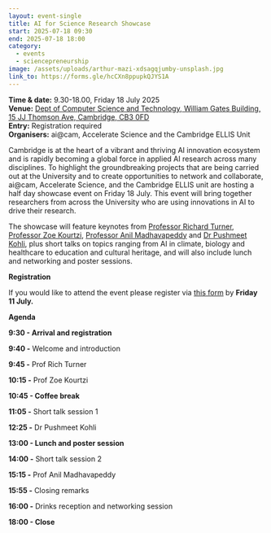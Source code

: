```yaml
---
layout: event-single
title: AI for Science Research Showcase
start: 2025-07-18 09:30
end: 2025-07-18 18:00
category:
  - events
  - sciencepreneurship
image: /assets/uploads/arthur-mazi-xdsagqjumby-unsplash.jpg
link_to: https://forms.gle/hcCXn8ppupkQJYS1A
---
```

**Time & date:** 9.30-18.00, Friday 18 July 2025  \
**Venue:** [Dept of Computer Science and Technology, William Gates Building, 15 JJ Thomson Ave, Cambridge, CB3 0FD](https://maps.app.goo.gl/LVo8BmMFXEQsXScU7)\
**E﻿ntry:** Registration required\
**Organisers:** ai@cam, Accelerate Science and the Cambridge ELLIS Unit

Cambridge is at the heart of a vibrant and thriving AI innovation ecosystem and is rapidly becoming a global force in applied AI research across many disciplines. To highlight the groundbreaking projects that are being carried out at the University and to create opportunities to network and collaborate, ai@cam, Accelerate Science, and the Cambridge ELLIS unit are hosting a half day showcase event on Friday 18 July. This event will bring together researchers from across the University who are using innovations in AI to drive their research.

The showcase will feature keynotes from [Professor Richard Turner](https://www.eng.cam.ac.uk/profiles/ret26), [Professor Zoe Kourtzi](https://www.psychol.cam.ac.uk/staff/professor-zoe-kourtzi), [Professor Anil Madhavapeddy](https://4c.cst.cam.ac.uk/staff/professor-anil-madhavapeddy) and [Dr Pushmeet Kohli](https://www.linkedin.com/in/pushmeet-kohli-4838994/?originalSubdomain=uk), plus short talks on topics ranging from AI in climate, biology and healthcare to education and cultural heritage, and will also include lunch and networking and poster sessions.

**Registration**

If you would like to attend the event please register via [this form](https://forms.gle/hcCXn8ppupkQJYS1A) by **Friday 11 July.**

**Agenda**

**9:30 - Arrival and registration**

**9:40 -** Welcome and introduction

**9:45 -** Prof Rich Turner

**10:15 -** Prof Zoe Kourtzi

**10:45 - Coffee break**

**11:05 -** Short talk session 1

**12:25 -** Dr Pushmeet Kohli

**13:00 - Lunch and poster session**

**14:00 -** Short talk session 2

**15:15 -** Prof Anil Madhavapeddy

**15:55 -** Closing remarks

**16:00 -** Drinks reception and networking session

**18:00 - Close**
